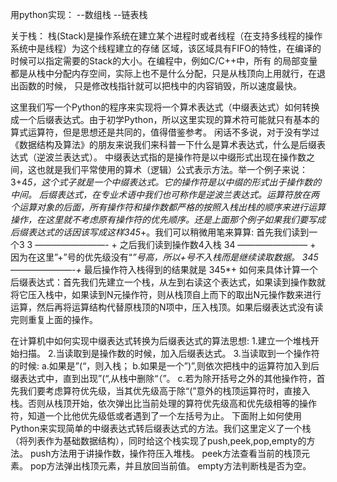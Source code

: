 用python实现：
    --数组栈
    --链表栈
    
关于栈：
    栈(Stack)是操作系统在建立某个进程时或者线程（在支持多线程的操作系统中是线程）为这个线程建立的存储
    区域，该区域具有FIFO的特性，在编译的时候可以指定需要的Stack的大小。在编程中，例如C/C++中，所有
    的局部变量都是从栈中分配内存空间，实际上也不是什么分配，只是从栈顶向上用就行，在退出函数的时候，
    只是修改栈指针就可以把栈中的内容销毁，所以速度最快。
    
    
这里我们写一个Python的程序来实现将一个算术表达式（中缀表达式）如何转换成一个后缀表达式。由于初学Python，所以这里实现的算术符可能就只有基本的算式运算符，但是思想还是共同的，值得借鉴参考。 
闲话不多说，对于没有学过《数据结构及算法》的朋友来说我们来科普一下什么是算术表达式，什么是后缀表达式（逆波兰表达式）。 
中缀表达式指的是操作符是以中缀形式出现在操作数之间，这也就是我们平常使用的算术（逻辑）公式表示方法。举一个例子来说：3+4*5，这个式子就是一个中缀表达式。它的操作符是以中缀的形式出于操作数的中间。 
后缀表达式，在专业术语中我们也可称作是逆波兰表达式。运算符放在两个运算对象的后面，所有操作符和操作数都严格的按照入栈出栈的顺序来进行运算操作，在这里就不考虑原有操作符的优先顺序。还是上面那个例子如果我们要写成后缀表达式的话因该写成这样345*+。我们可以稍微用笔来算算: 
首先我们读到一个3 
3 ————————- + 
之后我们读到操作数4入栈 
34 ———————— + 
因为在这里”+”号的优先级没有“*”号高，所以+号不入栈而是继续读取数据。 
345 ———————-+* 
最后操作符入栈得到的结果就是 
345*+ 
如何来具体计算一个后缀表达式：首先我们先建立一个栈，从左到右读这个表达式，如果读到操作数就将它压入栈中，如果读到N元操作符，则从栈顶自上而下的取出N元操作数来进行运算，然后再将运算结构代替原栈顶的N项中，压入栈顶。如果后缀表达式没有读完则重复上面的操作。

在计算机中如何实现中缀表达式转换为后缀表达式的算法思想: 
1.建立一个堆栈开始扫描。 
2.当读取到是操作数的时候，加入后缀表达式。 
3.当读取到一个操作符的时候: 
a.如果是”(“，则入栈； 
b.如果是一个”)”,则依次把栈中的运算符加入到后缀表达式中，直到出现”(“,从栈中删除“（”。 
c.若为除开括号之外的其他操作符，首先我们要考虑算符优先级，当其优先级高于除“(”意外的栈顶运算符时，直接入栈。否则从栈顶开始，依次弹出比当前处理的算符优先级高和优先级相等的操作符，知道一个比他优先级低或者遇到了一个左括号为止。 
下面附上如何使用Python来实现简单的中缀表达式转后缀表达式的方法。我们这里定义了一个栈（将列表作为基础数据结构），同时给这个栈实现了push,peek,pop,empty的方法。 
push方法用于讲操作数，操作符压入堆栈。 
peek方法查看当前的栈顶元素。 
pop方法弹出栈顶元素，并且放回当前值。 
empty方法判断栈是否为空。



